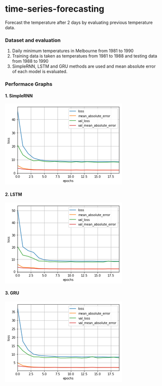 # time-series-forecasting
Forecast the temperature after 2 days by evaluating previous temperature data.

### Dataset and evaluation
1. Daily minimum temperatures in Melbourne from 1981 to 1990 
2. Training data is taken as temperatues from 1981 to 1988 and testing data from 1988 to 1990
3. SimpleRNN, LSTM and GRU methods are used and mean absolute error of each model is evaluated.


### Performace Graphs
#### 1. SimpleRNN
![alt text](https://github.com/anurooprtj/time-series-forecasting/blob/master/simpeRNN_performance_graph.png)
#### 2. LSTM
![alt text](https://github.com/anurooprtj/time-series-forecasting/blob/master/LSTM_performance_graph.png)
#### 3. GRU
![alt text](https://github.com/anurooprtj/time-series-forecasting/blob/master/GRU_performance_graph.png)

